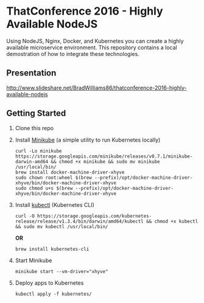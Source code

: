 # ThatConference 2016 - Highly Available NodeJS

Using NodeJS, Nginx, Docker, and Kubernetes you can create a highly available microservice environment.  This repository contains a local demostration of how to integrate these technologies.

## Presentation
http://www.slideshare.net/BradWilliams86/thatconference-2016-highly-available-nodejs

## Getting Started

1. Clone this repo

2. Install [Minikube](https://github.com/kubernetes/minikube/releases) (a simple utility to run Kubernetes locally)
    ```
    curl -Lo minikube https://storage.googleapis.com/minikube/releases/v0.7.1/minikube-darwin-amd64 && chmod +x minikube && sudo mv minikube /usr/local/bin/
    brew install docker-machine-driver-xhyve
    sudo chown root:wheel $(brew --prefix)/opt/docker-machine-driver-xhyve/bin/docker-machine-driver-xhyve
    sudo chmod u+s $(brew --prefix)/opt/docker-machine-driver-xhyve/bin/docker-machine-driver-xhyve
    ```
  
3. Install [kubectl]() (Kubernetes CLI)
    ```
    curl -O https://storage.googleapis.com/kubernetes-release/release/v1.3.4/bin/darwin/amd64/kubectl && chmod +x kubectl && sudo mv kubectl /usr/local/bin/
    ```
    **OR** 
    ```
    brew install kubernetes-cli
    ```

4. Start Minikube
    ```
    minikube start --vm-driver="xhyve"
    ```

5. Deploy apps to Kubernetes
    ```
    kubectl apply -f kubernetes/
    ```

